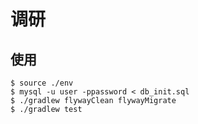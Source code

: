 # 调研

## 使用
```
$ source ./env
$ mysql -u user -ppassword < db_init.sql
$ ./gradlew flywayClean flywayMigrate
$ ./gradlew test
```

